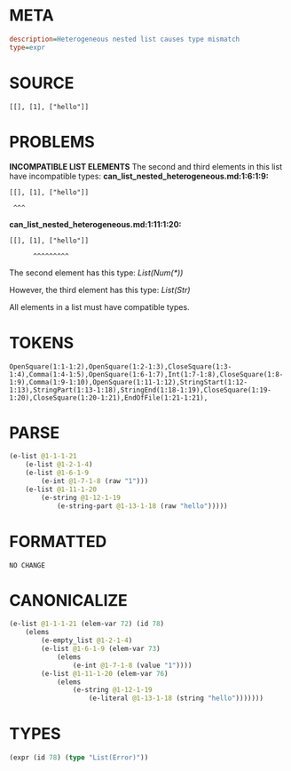 # META
~~~ini
description=Heterogeneous nested list causes type mismatch
type=expr
~~~
# SOURCE
~~~roc
[[], [1], ["hello"]]
~~~
# PROBLEMS
**INCOMPATIBLE LIST ELEMENTS**
The second and third elements in this list have incompatible types:
**can_list_nested_heterogeneous.md:1:6:1:9:**
```roc
[[], [1], ["hello"]]
```
     ^^^
**can_list_nested_heterogeneous.md:1:11:1:20:**
```roc
[[], [1], ["hello"]]
```
          ^^^^^^^^^

The second element has this type:
    _List(Num(*))_

However, the third element has this type:
    _List(Str)_

All elements in a list must have compatible types.

# TOKENS
~~~zig
OpenSquare(1:1-1:2),OpenSquare(1:2-1:3),CloseSquare(1:3-1:4),Comma(1:4-1:5),OpenSquare(1:6-1:7),Int(1:7-1:8),CloseSquare(1:8-1:9),Comma(1:9-1:10),OpenSquare(1:11-1:12),StringStart(1:12-1:13),StringPart(1:13-1:18),StringEnd(1:18-1:19),CloseSquare(1:19-1:20),CloseSquare(1:20-1:21),EndOfFile(1:21-1:21),
~~~
# PARSE
~~~clojure
(e-list @1-1-1-21
	(e-list @1-2-1-4)
	(e-list @1-6-1-9
		(e-int @1-7-1-8 (raw "1")))
	(e-list @1-11-1-20
		(e-string @1-12-1-19
			(e-string-part @1-13-1-18 (raw "hello")))))
~~~
# FORMATTED
~~~roc
NO CHANGE
~~~
# CANONICALIZE
~~~clojure
(e-list @1-1-1-21 (elem-var 72) (id 78)
	(elems
		(e-empty_list @1-2-1-4)
		(e-list @1-6-1-9 (elem-var 73)
			(elems
				(e-int @1-7-1-8 (value "1"))))
		(e-list @1-11-1-20 (elem-var 76)
			(elems
				(e-string @1-12-1-19
					(e-literal @1-13-1-18 (string "hello")))))))
~~~
# TYPES
~~~clojure
(expr (id 78) (type "List(Error)"))
~~~
